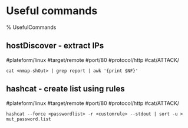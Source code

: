 # Useful commands

% UsefulCommands

## hostDiscover - extract IPs
#plateform/linux #target/remote #port/80 #protocol/http #cat/ATTACK/
```
cat <nmap-shOut> | grep report | awk '{print $NF}'
```

## hashcat - create list using rules
#plateform/linux #target/remote #port/80 #protocol/http #cat/ATTACK/
```
hashcat --force <passwordlist> -r <customrule> --stdout | sort -u > mut_password.list
```